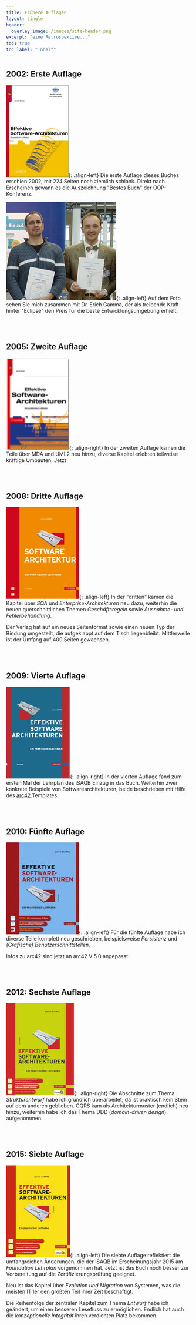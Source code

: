 ```yaml
---
title: Frühere Auflagen
layout: single
header:
  overlay_image: /images/site-header.png
excerpt: "eine Retrospektive..."
toc: true
toc_label: "Inhalt"
---
```



## 2002: Erste Auflage

![image-left](/images/esa1-cover.jpg){: .align-left}
Die erste Auflage dieses Buches erschien 2002, mit 224 Seiten noch ziemlich schlank.
Direkt nach Erscheinen gewann es die Auszeichnung "Bestes Buch" der OOP-Konferenz.

![](/images/bestbookaward_oop2003.jpg){: .align-left}
Auf dem Foto sehen Sie mich zusammen mit Dr. Erich Gamma, der als treibende Kraft hinter "Eclipse"
den Preis für die beste Entwicklungsumgebung erhielt.

<br><br>

## 2005: Zweite Auflage

![image-left](/images/esa2-cover.jpg){: .align-right}
In der zweiten Auflage kamen die Teile über MDA und UML2 neu hinzu,
diverse Kapitel erlebten teilweise kräftige Umbauten. Jetzt

<br><br>

## 2008: Dritte Auflage

![image-left](/images/esa3-cover.jpg){: .align-left}
In der "dritten" kamen die Kapitel über _SOA_ und _Enterprise-Architekturen_ neu dazu,
weiterhin die neuen querschnittlichen Themen _Geschäftsregeln_ sowie
_Ausnahme- und Fehlerbehandlung_.

Der Verlag hat auf ein neues Seitenformat sowie einen neuen Typ der Bindung
umgestellt, die aufgeklappt auf dem Tisch liegenbleibt. Mittlerweile ist der Umfang auf 400 Seiten gewachsen.

<br><br>

## 2009: Vierte Auflage

![image-left](/images/esa4-cover.png){: .align-right}
In der vierten Auflage fand zum ersten Mal der Lehrplan des iSAQB Einzug in
das Buch. Weiterhin zwei konkrete Beispiele von Softwarearchitekturen, beide
beschrieben mit Hilfe des [arc42 ](http://arc42.de) Templates.

<br><br>


## 2010: Fünfte Auflage

![image-left](/images/esa5-cover.jpg){: .align-left}
Für die fünfte Auflage habe ich diverse Teile komplett neu geschrieben,
beispielsweise _Persistenz_ und _(Grafische) Benutzerschnittstellen_.

Infos zu arc42 sind jetzt an arc42 V 5.0 angepasst.

<br><br>

## 2012: Sechste Auflage

![image-left](/images/esa6-cover.png){: .align-right}
Die Abschnitte zum Thema _Strukturentwurf_ habe ich gründlich überarbeitet,
da ist praktisch kein Stein auf dem anderen geblieben. CQRS kam als Architekturmuster
(endlich) neu hinzu, weiterhin habe ich das Thema DDD (_domain-driven design_)
aufgenommen.

<br><br>

## 2015: Siebte Auflage

![image-left](/images/esa7-cover.png){: .align-left}
Die siebte Auflage reflektiert die umfangreichen Änderungen, die der iSAQB im
Erscheinungsjahr 2015 am _Foundation Lehrplan_ vorgenommen hat. Jetzt ist das
Buch noch besser zur Vorbereitung auf die Zertifizierungsprüfung geeignet.

Neu ist das Kapitel über _Evolution und Migration_ von Systemen,
was die meisten IT'ler den größten Teil ihrer Zeit beschäftigt.

Die Reihenfolge der zentralen Kapitel zum Thema _Entwurf_ habe ich geändert,
um einen besseren Lesefluss zu ermöglichen.
Endlich hat auch die _konzeptionelle Integrität_ ihren verdienten Platz bekommen.

